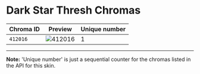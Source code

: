 # Dark Star Thresh Chromas

| Chroma ID | Preview | Unique number |
|---|---|---|
| `412016` | ![412016](https://raw.communitydragon.org/latest/plugins/rcp-be-lol-game-data/global/default/v1/champion-chroma-images/412/412016.png) | 1 |

---

**Note:** 'Unique number' is just a sequential counter for the chromas listed in the API for this skin.